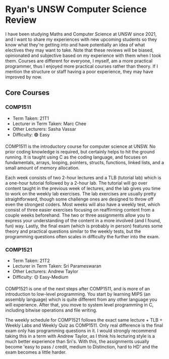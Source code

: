 # Ryan's UNSW Computer Science Review

I have been studying Maths and Computer Science at UNSW since 2021, and I want to share my experiences with new upcoming students so they know what they're getting into and have potentially an idea of what electives they may want to take. Note that these reviews will be biased, opinionated and subjective based on my experience with them when I took them. Courses are different for everyone, I myself, am a more practical programmer, thus I enjoyed more practical courses rather than theory. If I mention the structure or staff having a poor experience, they may have improved by now.

## Core Courses

### COMP1511

- Term Taken: 21T1
- Lecturer in Term Taken: Marc Chee
- Other Lecturers: Sasha Vassar
- Difficulty: 🟢 Easy

COMP1511 is the introductory course for computer science at UNSW. No prior coding knowledge is required, but certainly helps to hit the ground running. It is taught using C as the coding language, and focuses on fundamentals, arrays, looping, pointers, structs, functions, linked lists, and a small amount of memory allocation.

Each week consists of two 2-hour lectures and a TLB (tutorial lab) which is a one-hour tutorial followed by a 2-hour lab. The tutorial will go over content taught in the previous week of lectures, and the lab gives you time to work on the weekly lab exercises. The lab exercises are usually pretty straightforward, though some challenge ones are designed to throw off even the strongest coders. Most weeks will also have a weekly test, which consist of three easier exercises focusing on reaffirming content from a couple weeks beforehand. The two or three assignments allow you to express your understanding of the content in a more involved (and I found, fun) way. Lastly, the final exam (which is probably in person) features some theory and practical questions similar to the weekly tests, but the programming questions often scales in difficulty the further into the exam.

### COMP1521

- Term Taken: 21T2
- Lecturer in Term Taken: Sri Parameswaran
- Other Lecturers: Andrew Taylor
- Difficulty: 🟡 Easy-Medium

COMP1521 is one of the next steps after COMP1511, and is more of an introduction to low-level programming. You start by learning MIPS (an assembly language) which is quite different from any other language you will experience. After that, you move to system level programming in C, including bitwise operations and file writing.

The weekly schedule for COMP1521 follows the exact same lecture + TLB + Weekly Labs and Weekly Quiz as COMP1511. Only real difference is the final exam only has programming questions in it. I would strongly recommend taking this in a term with Andrew Taylor, as I think his lecturing style is a much better experience than Sri's. With this, the assignments usually become 'easy to pass / credit, medium to Distinction, hard to HD' and the exam becomes a little harder.
